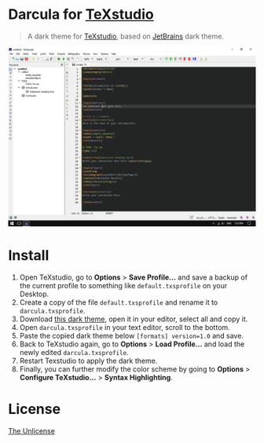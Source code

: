 # Darcula for [TeXstudio](https://www.texstudio.org/)

> A dark theme for [TeXstudio](https://www.texstudio.org/), based on [JetBrains](https://www.jetbrains.com/) dark theme.

![Screenshot](./screenshot.png)

# Install

1. Open TeXstudio, go to __Options__ > __Save Profile...__ and save a backup of the current profile to something like `default.txsprofile` on your Desktop.
2. Create a copy of the file `default.txsprofile` and rename it to `darcula.txsprofile`.
3. Download [this dark theme](./texstudio-darcula-dark-theme.txsprofile), open it in your editor, select all and copy it.
4. Open `darcula.txsprofile` in your text editor, scroll to the bottom.
5. Paste the copied dark theme below `[formats] version=1.0` and save.
6. Back to TeXstudio again, go to __Options__ > __Load Profile...__ and load the newly edited `darcula.txsprofile`.
7. Restart Texstudio to apply the dark theme.
8. Finally, you can further modify the color scheme by going to __Options__ > __Configure TeXstudio...__ > __Syntax Highlighting__.

# License

[The Unlicense](./LICENSE)